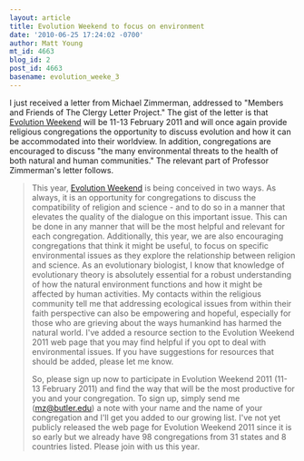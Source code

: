 ```yaml
---
layout: article
title: Evolution Weekend to focus on environment
date: '2010-06-25 17:24:02 -0700'
author: Matt Young
mt_id: 4663
blog_id: 2
post_id: 4663
basename: evolution_weeke_3
---
```

I just received a letter from Michael Zimmerman, addressed to "Members and Friends of The Clergy Letter Project."  The gist of the letter is that [Evolution Weekend](http://blue.butler.edu/~mzimmerm/rel_evolution_weekend_2011.htm) will be 11-13 February 2011 and will once again provide religious congregations the opportunity to discuss evolution and how it can be accommodated into their worldview.  In addition, congregations are encouraged to discuss "the many environmental threats to the health of both natural and human communities." The relevant part of Professor Zimmerman's letter follows.

> This year, [Evolution Weekend](http://blue.butler.edu/~mzimmerm/rel_evolution_weekend_2011.htm) is being conceived in two ways.  As always, it is an opportunity for congregations to discuss the compatibility of religion and science - and to do so in a manner that elevates the quality of the dialogue on this important issue.  This can be done in any manner that will be the most helpful and relevant for each congregation.  Additionally, this year, we are also encouraging congregations that think it might be useful, to focus on specific environmental issues as they explore the relationship between religion and science.  As an evolutionary biologist, I know that knowledge of evolutionary theory is absolutely essential for a robust understanding of how the natural environment functions and how it might be affected by human activities.  My contacts within the religious community tell me that addressing ecological issues from within their faith perspective can also be empowering and hopeful, especially for those who are grieving about the ways humankind has harmed the natural world.   I've added a resource section to the Evolution Weekend 2011 web page that you may find helpful if you opt to deal with  environmental issues.  If you have suggestions for resources that should be added, please let me know.
> 
> So, please sign up now to participate in Evolution Weekend 2011 (11-13 February 2011) and find the way that will be the most productive for you and your congregation.  To sign up, simply send me (mz@butler.edu) a note with your name and the name of your congregation and I'll get you added to our growing list.  I've not yet publicly released the web page for Evolution Weekend 2011 since it is so early but we already have 98 congregations from 31 states and 8 countries listed.  Please join with us this year.
